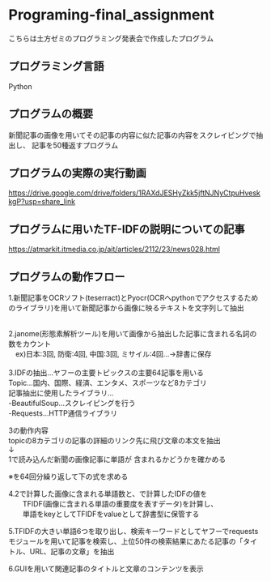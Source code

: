 # Programing-final_assignment<br>
こちらは土方ゼミのプログラミング発表会で作成したプログラム

## プログラミング言語<br>
Python

## プログラムの概要<br>
新聞記事の画像を用いてその記事の内容に似た記事の内容をスクレイピングで抽出し、
記事を50種返すプログラム

## プログラムの実際の実行動画<br>
https://drive.google.com/drive/folders/1RAXdJESHyZkk5jftNJNyCtpuHveskkgP?usp=share_link

## プログラムに用いたTF-IDFの説明についての記事
https://atmarkit.itmedia.co.jp/ait/articles/2112/23/news028.html


## プログラムの動作フロー<br>
1.新聞記事をOCRソフト(teserract)とPyocr(OCRへpythonでアクセスするためのライブラリ)を用いて新聞記事から画像に映るテキストを文字列して抽出
<br><br>

2.janome(形態素解析ツール)を用いて画像から抽出した記事に含まれる名詞の数をカウント
<br>
　ex)日本:3回, 防衛:4回, 中国:3回, ミサイル:4回...→辞書に保存
<br>  
3.IDFの抽出…ヤフーの主要トピックスの主要64記事を用いる<br>
Topic…国内、国際、経済、エンタメ、スポーツなど8カテゴリ<br>
記事抽出に使用したライブラリ…<br>
-BeautifulSoup…スクレイピングを行う<br>
-Requests…HTTP通信ライブラリ<br>

3の動作内容<br>
topicの8カテゴリの記事の詳細のリンク先に飛び文章の本文を抽出<br>
↓<br>
1で読み込んだ新聞の画像記事に単語が
含まれるかどうかを確かめる<br>

※を64回分繰り返して下の式を求める<br>

4.2で計算した画像に含まれる単語数と、で計算したIDFの値を<br>
　　TFIDF(画像に含まれる単語の重要度を表すデータ)を計算し、<br>
　　単語をkeyとしてTFIDFをvalueとして辞書型に保管する<br>

5.TFIDFの大きい単語6つを取り出し、検索キーワードとしてヤフーでrequestsモジュールを用いて記事を検索し、上位50件の検索結果にあたる記事の「タイトル、URL、記事の文章」を抽出<br>


6.GUIを用いて関連記事のタイトルと文章のコンテンツを表示

